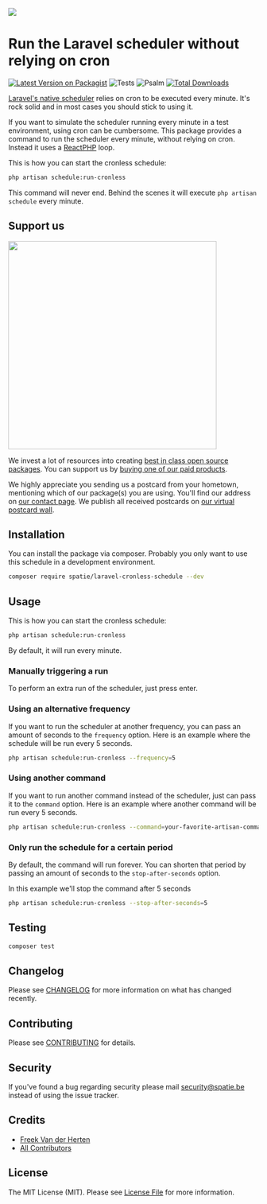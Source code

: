 
[<img src="https://github-ads.s3.eu-central-1.amazonaws.com/support-ukraine.svg?t=1" />](https://supportukrainenow.org)

# Run the Laravel scheduler without relying on cron

[![Latest Version on Packagist](https://img.shields.io/packagist/v/spatie/laravel-cronless-schedule.svg?style=flat-square)](https://packagist.org/packages/spatie/laravel-cronless-schedule)
![Tests](https://github.com/spatie/laravel-cronless-schedule/workflows/Tests/badge.svg)
![Psalm](https://github.com/spatie/laravel-cronless-schedule/workflows/Psalm/badge.svg)
[![Total Downloads](https://img.shields.io/packagist/dt/spatie/laravel-cronless-schedule.svg?style=flat-square)](https://packagist.org/packages/spatie/laravel-cronless-schedule)

[Laravel's native scheduler](https://laravel.com/docs/master/scheduling) relies on cron to be executed every minute. It's rock solid and in most cases you should stick to using it.

If you want to simulate the scheduler running every minute in a test environment, using cron can be cumbersome. This package provides a command to run the scheduler every minute, without relying on cron. Instead it uses a [ReactPHP](https://reactphp.org) loop.

This is how you can start the cronless schedule:

```bash
php artisan schedule:run-cronless
```

This command will never end. Behind the scenes it will execute `php artisan schedule` every minute. 
 
## Support us

[<img src="https://github-ads.s3.eu-central-1.amazonaws.com/laravel-cronless-schedule.jpg?t=1" width="419px" />](https://spatie.be/github-ad-click/laravel-cronless-schedule)

We invest a lot of resources into creating [best in class open source packages](https://spatie.be/open-source). You can support us by [buying one of our paid products](https://spatie.be/open-source/support-us).

We highly appreciate you sending us a postcard from your hometown, mentioning which of our package(s) you are using. You'll find our address on [our contact page](https://spatie.be/about-us). We publish all received postcards on [our virtual postcard wall](https://spatie.be/open-source/postcards).

## Installation

You can install the package via composer. Probably you only want to use this schedule in a development environment.

```bash
composer require spatie/laravel-cronless-schedule --dev
```

## Usage

This is how you can start the cronless schedule:

```bash
php artisan schedule:run-cronless
```

By default, it will run every minute. 

### Manually triggering a run

To perform an extra run of the scheduler, just press enter.

### Using an alternative frequency

If you want to run the scheduler at another frequency, you can pass an amount of seconds to the `frequency` option. Here is an example where the schedule will be run every 5 seconds.

```bash
php artisan schedule:run-cronless --frequency=5
```

### Using another command

If you want to run another command instead of the scheduler, just can pass it to the `command` option. Here is an example where another command will be run every 5 seconds.

```bash
php artisan schedule:run-cronless --command=your-favorite-artisan-command
```

### Only run the schedule for a certain period

By default, the command will run forever. You can shorten that period by passing an amount of seconds to the `stop-after-seconds` option.

In this example we'll stop the command after 5 seconds

```bash
php artisan schedule:run-cronless --stop-after-seconds=5
```

## Testing

``` bash
composer test
```

## Changelog

Please see [CHANGELOG](CHANGELOG.md) for more information on what has changed recently.

## Contributing

Please see [CONTRIBUTING](https://github.com/spatie/.github/blob/main/CONTRIBUTING.md) for details.

## Security

If you've found a bug regarding security please mail [security@spatie.be](mailto:security@spatie.be) instead of using the issue tracker.

## Credits

- [Freek Van der Herten](https://github.com/freekmurze)
- [All Contributors](../../contributors)

## License

The MIT License (MIT). Please see [License File](LICENSE.md) for more information.
